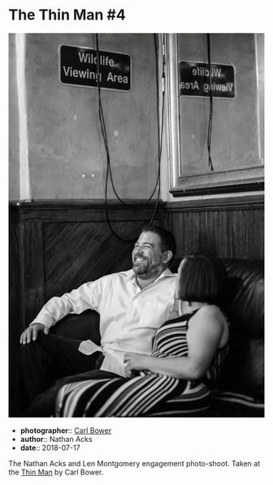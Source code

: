 # The Thin Man \#4

![Nathan and Len sitting in the back corner of the Thin Man](assets/2018-07-17-set-1-the-thin-man-04.webp)

* **photographer**:: [Carl Bower](https://carlbowerphotos.com)
* **author**:: Nathan Acks
* **date**:: 2018-07-17

The Nathan Acks and Len Montgomery engagement photo-shoot. Taken at the [Thin Man](http://www.thinmantavern.com) by Carl Bower.
